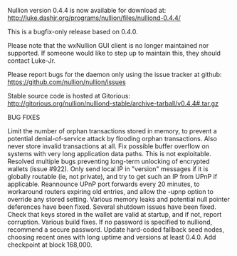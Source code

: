 Nullion version 0.4.4 is now available for download at:
http://luke.dashjr.org/programs/nullion/files/nulliond-0.4.4/

This is a bugfix-only release based on 0.4.0.

Please note that the wxNullion GUI client is no longer maintained nor supported. If someone would like to step up to maintain this, they should contact Luke-Jr.

Please report bugs for the daemon only using the issue tracker at github:
https://github.com/nullion/nullion/issues

Stable source code is hosted at Gitorious:
http://gitorious.org/nullion/nulliond-stable/archive-tarball/v0.4.4#.tar.gz

BUG FIXES

Limit the number of orphan transactions stored in memory, to prevent a potential denial-of-service attack by flooding orphan transactions. Also never store invalid transactions at all.
Fix possible buffer overflow on systems with very long application data paths. This is not exploitable.
Resolved multiple bugs preventing long-term unlocking of encrypted wallets (issue #922).
Only send local IP in "version" messages if it is globally routable (ie, not private), and try to get such an IP from UPnP if applicable.
Reannounce UPnP port forwards every 20 minutes, to workaround routers expiring old entries, and allow the -upnp option to override any stored setting.
Various memory leaks and potential null pointer deferences have been
fixed.
Several shutdown issues have been fixed.
Check that keys stored in the wallet are valid at startup, and if not,
report corruption.
Various build fixes.
If no password is specified to nulliond, recommend a secure password.
Update hard-coded fallback seed nodes, choosing recent ones with long uptime and versions at least 0.4.0.
Add checkpoint at block 168,000.

